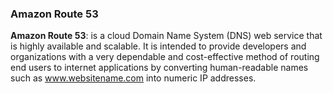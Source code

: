 ### Amazon Route 53

**Amazon Route 53**: is a cloud Domain Name System (DNS) web service that is highly available and scalable. It is intended to provide developers and organizations with a very dependable and cost-effective method of routing end users to internet applications by converting human-readable names such as www.websitename.com into numeric IP addresses.

